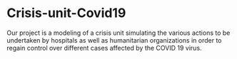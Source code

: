 # Crisis-unit-Covid19
Our project is a modeling of a crisis unit simulating the various actions to be undertaken by hospitals as well as humanitarian organizations in order to regain control over different cases affected by the COVID 19 virus.
